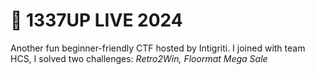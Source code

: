 # 🚀 1337UP LIVE 2024

Another fun beginner-friendly CTF hosted by Intigriti. I joined with team HCS, I solved two challenges: _Retro2Win, Floormat Mega Sale_
